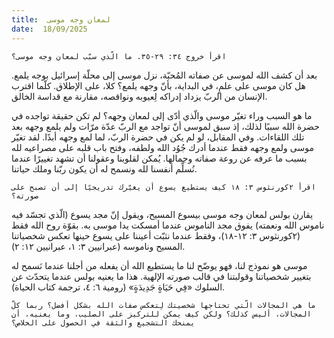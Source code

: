 ```yaml
---
title:  لمعان وجه موسى
date:  18/09/2025
---
```


`اقرأ خروج ٣٤: ٢٩-٣٥. ما الّذي سبّب لمعان وجه موسى؟`

بعد أن كشف الله لموسى عن صفاته المُحبّة، نزل موسى إلى محلّة إسرائيل بوجه يلمع. هل كان موسى على علمٍ، في البداية، بأنّ وجهه يلمع؟ كلا، على الإطلاق. كلّما اقترب الإنسان من الربّ يزداد إدراكه لِعيوبه ونواقصه، مقارنة مع قداسة الخالق.

ما هو السبب وراء تغيّر موسى والّذي أدّى إلى لمعان وجهه؟ لم تكن حقيقة تواجده في حضرة الله سببًا لذلك، إذ سبق لموسى أنّ تواجد مع الربّ عدّة مرّات ولم يلمع وجهه بعد تلك اللقاءات. وفي المقابل، لو لم يكن في حضرة الربّ، لما لمع وجهه أبدًا. لقد تغيّر موسى ولمع وجهه فقط عندما أدرك جُوُد الله ولطفه، وفتح باب قلبه على مصراعيه لله بسبب ما عرفه عن روعة صفاته وجمالها. يُمكن لقلوبنا وعقولنا أن تشهد تغييرًا عندما نُسلِّم أنفسنا لله ونسمح له أن يكون ربّنا وملك حياتنا.

`اقرأ ٢كورنثوس ٣: ١٨ كيف يستطيع يسوع أن يغيّرك تدريجيًا إلى أن تصبح على صورته؟`

يقارن بولس لمعان وجه موسى بيسوع المسيح، ويقول إنّ مجد يسوع (الّذي تجسّد فيه ناموس الله ونعمته) يفوق مجد الناموس عندما أمسكت يدا موسى به. بقوّة روح الله فقط (٢كورنثوس ٣: ١٢-١٨)، وفقط عندما نثبّت أعيننا على يسوع حينها تعكس شخصياتنا المسيح وناموسه (عبرانيين ٣: ١، عبرانيين ١٢: ٢).

موسى هو نموذج لنا، فهو يوضّح لنا ما يستطيع الله أن يفعله من أجلنا عندما نَسمح له بتغيير شخصياتنا وقولبتنا في قالب صورته الإلهية. هذا ما يعنيه بولس عندما يتحدّث عن السلوك «فِي حَيَاةٍ جَدِيدَةٍ» (رومية ٦: ٤، ترجمة كتاب الحياة).

`ما هي المجالات الّتي تحتاجها شخصيتك لِتعكس صفات الله بشكل أفضل؟ ربما كلّ المجالات، أليس كذلك؟ ولكن كيف يمكن للتركيز على الصليب، وما يعنيه، أن يمنحك التشجيع والثقة في الحصول على الخلاص؟`
